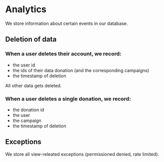 # Analytics

We store information about certain events in our database.

## Deletion of data

### When a user deletes their account, we record:

- the user id
- the ids of their data donation (and the corresponding campaigns)
- the timestamp of deletion

All other data gets deleted.

### When a user deletes a single donation, we record:

- the donation id
- the user
- the campaign
- the timestamp of deletion

## Exceptions

We store all view-releated exceptions (permissioned denied, rate limited).
